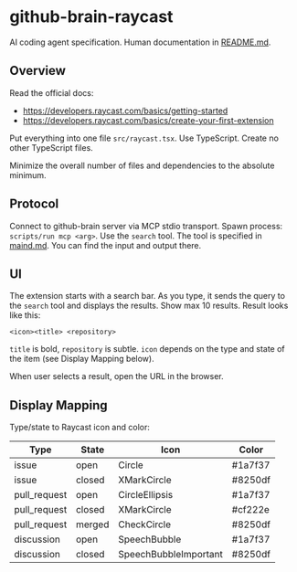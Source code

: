 # github-brain-raycast

AI coding agent specification. Human documentation in [README.md](../README.md#raycast-extension).

## Overview

Read the official docs:
  - https://developers.raycast.com/basics/getting-started
  - https://developers.raycast.com/basics/create-your-first-extension

Put everything into one file `src/raycast.tsx`. Use TypeScript. Create no other
TypeScript files.

Minimize the overall number of files and dependencies to the absolute minimum.

## Protocol

Connect to github-brain server via MCP stdio transport. Spawn process: `scripts/run mcp <arg>`. Use the `search` tool.
The tool is specified in [maind.md](..main.md#tools). You can find the input and output there.

## UI

The extension starts with a search bar. As you type, it sends the query to the `search` tool and displays the results.
Show max 10 results. Result looks like this:

```
<icon><title> <repository>
```

`title` is bold, `repository` is subtle. `icon` depends on the type and state of the item (see Display Mapping below).

When user selects a result, open the URL in the browser.

## Display Mapping

Type/state to Raycast icon and color:

| Type | State | Icon | Color |
|------|-------|------|-------|
| issue | open | Circle | #1a7f37 |
| issue | closed | XMarkCircle | #8250df |
| pull_request | open | CircleEllipsis | #1a7f37 |
| pull_request | closed | XMarkCircle | #cf222e |
| pull_request | merged | CheckCircle | #8250df |
| discussion | open | SpeechBubble | #1a7f37 |
| discussion | closed | SpeechBubbleImportant | #8250df |